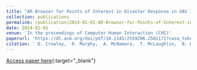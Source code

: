 ```yaml
---
title: "AR Browser for Points of Interest in Disaster Response in UAV Imagery"
collection: publications
permalink: /publication/2014-01-01-AR-Browser-for-Points-of-Interest-in-Disaster-Response-in-UAV-Imagery
date: 2014-01-01
venue: 'In the proceedings of Computer Human Interaction (CHI)'
paperurl: 'https://dl.acm.org/doi/pdf/10.1145/2559206.2581171?casa_token=clzqu8t6RcoAAAAA:Ztr7ChLLrjBOzJmPW3bQaBoaBYPX7crEPzEUxXGKSFI3Y_X-j2AShoZlgiWXd7Pth6ytho4fFKzu'
citation: ' D. Crowley,  R. Murphy,  A. McNamara,  T. McLaughlin,  B. Duncan, &quot;AR Browser for Points of Interest in Disaster Response in UAV Imagery.&quot; In the proceedings of Computer Human Interaction (CHI), 2014.'
---
```

[Access paper here](https://dl.acm.org/doi/pdf/10.1145/2559206.2581171?casa_token=clzqu8t6RcoAAAAA:Ztr7ChLLrjBOzJmPW3bQaBoaBYPX7crEPzEUxXGKSFI3Y_X-j2AShoZlgiWXd7Pth6ytho4fFKzu){:target="_blank"}
